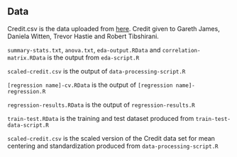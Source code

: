 ## Data 

Credit.csv is the data uploaded from [here](http://www-bcf.usc.edu/~gareth/ISL/Credit.csv). Credit given to Gareth James, Daniela Witten, Trevor Hastie and Robert Tibshirani.

`summary-stats.txt`, `anova.txt`, `eda-output.RData` and `correlation-matrix.RData` is the output from `eda-script.R`

`scaled-credit.csv` is the output of `data-processing-script.R`

`[regression name]-cv.RData` is the output of `[regression name]-regression.R`

`regression-results.RData` is the output of `regression-results.R`

`train-test.RData` is the training and test dataset produced from `train-test-data-script.R`

`scaled-credit.csv` is the scaled version of the Credit data set for mean centering and standardization produced from `data-processing-script.R`
